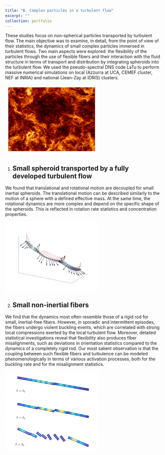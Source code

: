 ```yaml
---
title: "B. Complex particles in a turbulent flow"
excerpt: ""
collection: portfolio
---
```


These studies focus on non-spherical particles transported by turbulent flow. The main objective was to examine, in detail, from the point of view of their statistics, the dynamics of small complex particles immersed in turbulent flows. Two main aspects were explored: the flexibility of the particles through the use of flexible fibers and their interaction with the fluid structure in terms of transport and distribution by integrating spheroids into the turbulent flow. We used the pseudo-spectral DNS code LaTu to perform massive numerical simulations on local (Azzurra at UCA, CEMEF cluster, NEF at INRIA) and national (Jean-Zay at IDRIS) clusters.

<img src="/images/1024_256.png" width="300">

1. Small spheroid transported by a fully developed turbulent flow
   ---
We found that translational and rotational motion are decoupled for small inertial spheroids. The translational motion can be described similarly to the motion of a sphere with a defined effective mass. At the same time, the rotational dynamics are more complex and depend on the specific shape of the spheroids. This is reflected in rotation rate statistics and concentration properties.

<img src="/images/traj_oblate.jpg" width="300">

2. Small non-inertial fibers
   ---

We find that the dynamics most often resemble those of a rigid rod for small, inertial-free fibers. However, in sporadic and intermittent episodes, the fibers undergo violent buckling events, which are correlated with strong local compressions exerted by the local turbulent flow. Moreover, detailed statistical investigations reveal that flexibility also produces fiber misalignments, such as deviations in orientation statistics compared to the dynamics of a completely rigid rod. Our most salient observation is that the coupling between such flexible fibers and turbulence can be modeled phenomenologically in terms of various activation processes, both for the buckling rate and for the misalignment statistics.

<img src="/images/snap_t1.png" width="300">
<img src="/images/snap_t2.png" width="300">
<img src="/images/snap_t3.png" width="300">
